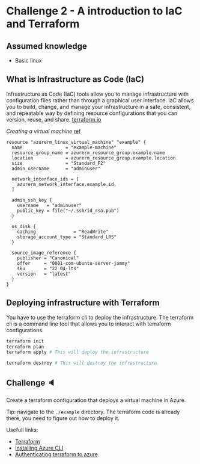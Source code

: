 # Challenge 2 - A introduction to IaC and Terraform

## Assumed knowledge

* Basic linux

## What is Infrastructure as Code (IaC)

Infrastructure as Code (IaC) tools allow you to manage infrastructure with configuration files rather than through a graphical user interface. IaC allows you to build, change, and manage your infrastructure in a safe, consistent, and repeatable way by defining resource configurations that you can version, reuse, and share. [terraform.io](https://developer.hashicorp.com/terraform/tutorials/aws-get-started/infrastructure-as-code)


*Creating a virtual machine* [ref](https://registry.terraform.io/providers/hashicorp/azurerm/latest/docs/resources/linux_virtual_machine)
```hcl
resource "azurerm_linux_virtual_machine" "example" {
  name                = "example-machine"
  resource_group_name = azurerm_resource_group.example.name
  location            = azurerm_resource_group.example.location
  size                = "Standard_F2"
  admin_username      = "adminuser"

  network_interface_ids = [
    azurerm_network_interface.example.id,
  ]

  admin_ssh_key {
    username   = "adminuser"
    public_key = file("~/.ssh/id_rsa.pub")
  }

  os_disk {
    caching              = "ReadWrite"
    storage_account_type = "Standard_LRS"
  }

  source_image_reference {
    publisher = "Canonical"
    offer     = "0001-com-ubuntu-server-jammy"
    sku       = "22_04-lts"
    version   = "latest"
  }
}
```


## Deploying infrastructure with Terraform

You have to use the terraform cli to deploy the infrastructure. The terraform cli is a command line tool that allows you to interact with terraform configurations.

```sh
terraform init
terraform plan
terraform apply # This will deploy the infrastructure
```

```sh
terraform destroy # This will destroy the infrastructure
```

## Challenge 🔈

Create a terraform configuration that deploys a virtual machine in Azure.

Tip: navigate to the `./example` directory. The terraform code is already there, you need to figure out how to deploy it. 

Usefull links:
* [Terraform](https://www.terraform.io/)
* [Installing Azure CLI](https://learn.microsoft.com/en-us/cli/azure/install-azure-cli)
* [Authenticating terraform to azure](https://learn.microsoft.com/en-us/azure/developer/terraform/authenticate-to-azure?tabs=bash)
